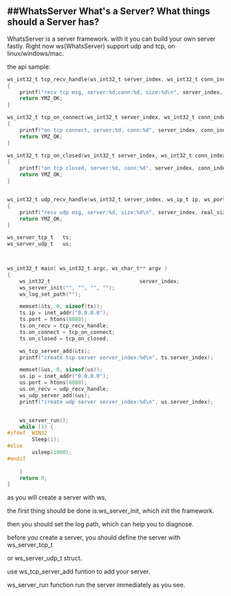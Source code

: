 ##WhatsServer
What's a Server?
What things should a Server has?
----------------------------
WhatsServer is a server framework. with it you can build your own server fastly.
Right now ws(WhatsServer) support udp and tcp, on linux/windows/mac.

the api sample:
```c
ws_int32_t tcp_recv_handle(ws_int32_t server_index, ws_int32_t conn_index, ws_itf_header_t* itf)
{
    printf("recv tcp msg, server:%d,conn:%d, size:%d\n", server_index, conn_index, itf->size);
    return YMZ_OK;
}

ws_int32_t tcp_on_connect(ws_int32_t server_index, ws_int32_t conn_index)
{
    printf("on tcp connect, server:%d, conn:%d", server_index, conn_index);
    return YMZ_OK;
}

ws_int32_t tcp_on_closed(ws_int32_t server_index, ws_int32_t conn_index)
{
    printf("on tcp closed, server:%d, conn:%d", server_index, conn_index);
    return YMZ_OK;
}


ws_int32_t udp_recv_handle(ws_int32_t server_index, ws_ip_t ip, ws_port_t port, ws_itf_header_t* itf, ws_int32_t real_size)
{
    printf("recv udp msg, server:%d, size:%d\n", server_index, real_size);
    return YMZ_OK;
}

ws_server_tcp_t   ts;
ws_server_udp_t   us;



ws_int32_t main( ws_int32_t argc, ws_char_t** argv )
{
    ws_int32_t                             server_index;
    ws_server_init("", "", "", "");
    ws_log_set_path("");

    memset(&ts, 0, sizeof(ts));
    ts.ip = inet_addr("0.0.0.0");
    ts.port = htons(8080);
    ts.on_recv = tcp_recv_handle;
    ts.on_connect = tcp_on_connect;
    ts.on_closed = tcp_on_closed;

    ws_tcp_server_add(&ts);
    printf("create tcp server server_index:%d\n", ts.server_index);

    memset(&us, 0, sizeof(us));
    us.ip = inet_addr("0.0.0.0");
    us.port = htons(8080);
    us.on_recv = udp_recv_handle;
    ws_udp_server_add(&us);
    printf("create udp server server_index:%d\n", us.server_index);


    ws_server_run();
    while (1) {
#ifdef _WIN32
        Sleep(1);
#else
        usleep(1000);
#endif
        
    }
    return 0;
}

```
as you will create a server with ws,

the first thing should be done is:ws_server_init, which init the framework.

then you should set the log path, which can help you to diagnose. 

before you create a server, you should define the server with ws_server_tcp_t 

or ws_server_udp_t struct.

use ws_tcp_server_add funtion to add your server.

ws_server_run function run the server immediately as you see.

